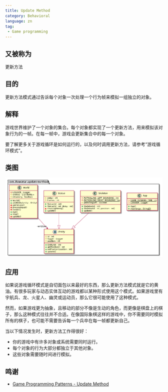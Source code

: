 ```yaml
---  
title: Update Method
category: Behavioral
language: zn
tag:  
 - Game programming
---  
```


## 又被称为
更新方法

## 目的
更新方法模式通过告诉每个对象一次处理一个行为帧来模拟一组独立的对象。

## 解释
游戏世界维护了一个对象的集合。每个对象都实现了一个更新方法，用来模拟该对象行为的一帧。在每一帧中，游戏会更新集合中的每一个对象。

要了解更多关于游戏循环是如何运行的，以及何时调用更新方法，请参考“游戏循环模式”。

## 类图
![alt text](./etc/update-method.urm.png "Update Method pattern class diagram")

## 应用 
如果说游戏循环模式是自切面包以来最好的东西，那么更新方法模式就是它的黄油。有很多玩家与动态实体互动的游戏都以某种形式使用这个模式。如果游戏里有宇航兵、龙、火星人、幽灵或运动员，那么它很可能使用了这种模式。

然而，如果游戏更为抽象，且移动的部分不像是生动的角色，而更像是棋盘上的棋子，那么这种模式往往并不合适。在像国际象棋这样的游戏中，你不需要同时模拟所有的棋子，也可能不需要告诉每一个兵卒在每一帧都更新自己。

当以下情况发生时，更新方法工作得很好：

- 你的游戏中有许多对象或系统需要同时运行。
- 每个对象的行为大部分都独立于其他对象。
- 这些对象需要随时间进行模拟。

## 鸣谢
  
* [Game Programming Patterns - Update Method](http://gameprogrammingpatterns.com/update-method.html)
